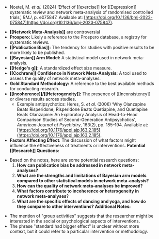 - Noetel, M. _et al._ (2024) ‘Effect of [[exercise]] for [[Depression]] systematic review and network meta-analysis of randomised controlled trials’, _BMJ_, p. e075847. Available at: [https://doi.org/10.1136/bmj-2023-075847](https://doi.org/10.1136/bmj-2023-075847).
* **[[Network Meta-Analysis]]** are controversial
* **Prospero:** Likely a reference to the Prospero database, a registry for systematic reviews.
* **[[Publication Bias]]:** The tendency for studies with positive results to be more likely to be published.
* **[[Bayesian]] Arm Model:** A statistical model used in network meta-analysis.
* **[[Hedge's g]]:** A standardized effect size measure.
* **[[Cochrane]] Confidence in Network Meta-Analysis:** A tool used to assess the quality of network meta-analyses.
* **Gold Standard Methodology:** A reference to the best available methods for conducting research.
* **[[Incoherence]]/[[Heterogeneity]]:** The presence of [[Inconsistency]] or diverse results across studies.
	* Example antipsychotics: Heres, S. _et al._ (2006) ‘Why Olanzapine Beats Risperidone, Risperidone Beats Quetiapine, and Quetiapine Beats Olanzapine: An Exploratory Analysis of Head-to-Head Comparison Studies of Second-Generation Antipsychotics’, _American Journal of Psychiatry_, 163(2), pp. 185–194. Available at: [https://doi.org/10.1176/appi.ajp.163.2.185](https://doi.org/10.1176/appi.ajp.163.2.185).
* **Factors Affecting Effect:** The discussion of what factors might influence the effectiveness of treatments or interventions.
**Potential [[Research]] Questions:**
- Based on the notes, here are some potential research questions:
	1. **How can publication bias be addressed in network meta-analyses?**
	2. **What are the strengths and limitations of Bayesian arm models compared to other statistical models in network meta-analysis?**
	3. **How can the quality of network meta-analyses be improved?**
	4. **What factors contribute to incoherence or heterogeneity in network meta-analyses?**
	5. **What are the specific effects of dancing and yoga, and how do they compare to other interventions?**
**Additional Notes:**
* The mention of "group activities" suggests that the researcher might be interested in the social or psychological aspects of interventions.
* The phrase "standard had bigger effect" is unclear without more context, but it could refer to a particular intervention or methodology.
